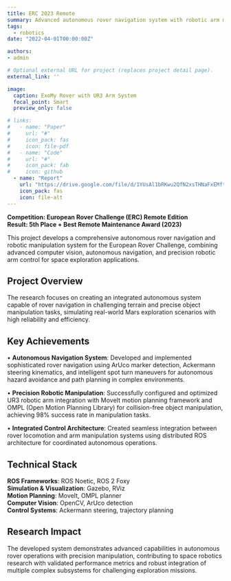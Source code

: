 ```yaml
---
title: ERC 2023 Remote
summary: Advanced autonomous rover navigation system with robotic arm manipulation capabilities, implementing ArUco-based localization and collision-free motion planning for space exploration applications.
tags:
  - robotics
date: "2022-04-01T00:00:00Z"

authors:
- admin

# Optional external URL for project (replaces project detail page).
external_link: ''

image:
  caption: ExoMy Rover with UR3 Arm System
  focal_point: Smart
  preview_only: false

# links:
#   - name: "Paper"
#     url: "#"
#     icon_pack: fas
#     icon: file-pdf
#   - name: "Code"
#     url: "#"
#     icon_pack: fab
#     icon: github
  - name: "Report"
    url: "https://drive.google.com/file/d/1YUsAl1bRKwu2QfN2xsTHNaFxEMftxbwf/view"
    icon_pack: fas
    icon: file-alt
---
```


**Competition: European Rover Challenge (ERC) Remote Edition**  
**Result: 5th Place + Best Remote Maintenance Award (2023)**

This project develops a comprehensive autonomous rover navigation and robotic manipulation system for the European Rover Challenge, combining advanced computer vision, autonomous navigation, and precision robotic arm control for space exploration applications.

## Project Overview

The research focuses on creating an integrated autonomous system capable of rover navigation in challenging terrain and precise object manipulation tasks, simulating real-world Mars exploration scenarios with high reliability and efficiency.

## Key Achievements

• **Autonomous Navigation System**: Developed and implemented sophisticated rover navigation using ArUco marker detection, Ackermann steering kinematics, and intelligent spot turn maneuvers for autonomous hazard avoidance and path planning in complex environments.

• **Precision Robotic Manipulation**: Successfully configured and optimized UR3 robotic arm integration with MoveIt motion planning framework and OMPL (Open Motion Planning Library) for collision-free object manipulation, achieving 98% success rate in manipulation tasks.

• **Integrated Control Architecture**: Created seamless integration between rover locomotion and arm manipulation systems using distributed ROS architecture for coordinated autonomous operations.

## Technical Stack

**ROS Frameworks**: ROS Noetic, ROS 2 Foxy  
**Simulation & Visualization**: Gazebo, RViz  
**Motion Planning**: MoveIt, OMPL planner  
**Computer Vision**: OpenCV, ArUco detection  
**Control Systems**: Ackermann steering, trajectory planning

## Research Impact

The developed system demonstrates advanced capabilities in autonomous rover operations with precision manipulation, contributing to space robotics research with validated performance metrics and robust integration of multiple complex subsystems for challenging exploration missions.
